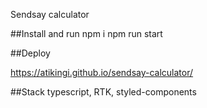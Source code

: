 Sendsay calculator

##Install and run
npm i
npm run start

##Deploy

https://atikingi.github.io/sendsay-calculator/

##Stack
typescript, RTK, styled-components

